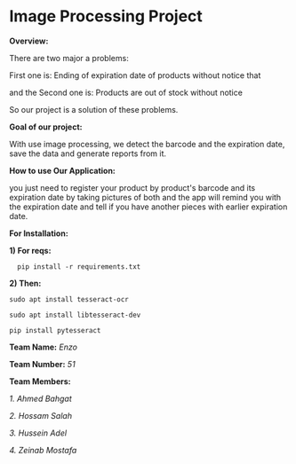 # Image Processing Project

**Overview:**

There are two major a problems:

First one is: Ending of expiration date of products without notice that 

and the Second one is: Products are out of stock without notice

So our project is a solution of these problems.

**Goal of our project:**

With use image processing, we detect the barcode and the expiration date, save the data and generate reports from it.

**How to use Our Application:**

you just need to register your product by product's barcode and its expiration date by taking pictures of both and the app will remind you with the expiration date and tell if you have another pieces with earlier expiration date.

**For Installation:**

**1) For reqs:**

      pip install -r requirements.txt

**2) Then:**

    sudo apt install tesseract-ocr

    sudo apt install libtesseract-dev

    pip install pytesseract


**Team Name:** *Enzo*

**Team Number:** *51*

**Team Members:**

*1. Ahmed Bahgat*

*2. Hossam Salah*

*3. Hussein Adel*

*4. Zeinab Mostafa*
